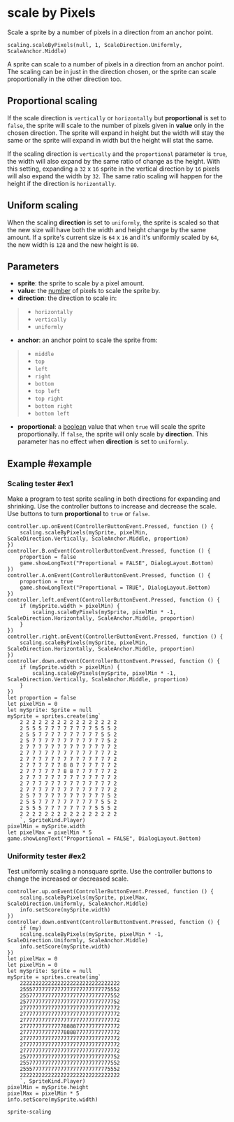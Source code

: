 # scale by Pixels

Scale a sprite by a number of pixels in a direction from an anchor point.

```sig
scaling.scaleByPixels(null, 1, ScaleDirection.Uniformly, ScaleAnchor.Middle)
```

A sprite can scale to a number of pixels in a direction from an anchor point. The scaling can be in just in the direction chosen, or the sprite can scale proportionally in the other direction too. 

## Proportional scaling

If the scale direction is `vertically` or `horizontally` but **proportional** is set to `false`, the sprite will scale to the number of pixels given in **value** only in the chosen direction. The sprite will expand in height but the width will stay the same or the sprite will expand in width but the height will stat the same.

If the scaling direction is `vertically` and the `proportional` parameter is `true`, the width will also expand by the same ratio of change as the height. With this setting, expanding a `32` x `16` sprite in the vertical direction by `16` pixels will also expand the width by `32`. The same ratio scaling will happen for the height if the direction is `horizontally`.

## Uniform scaling

When the scaling **direction** is set to `uniformly`, the sprite is scaled so that the new size will have both the width and height change by the same amount. If a sprite's current size is `64` x `16` and it's uniformly scaled by `64`, the new width is `128` and the new height is `80`.

## Parameters

* **sprite**: the sprite to scale by a pixel amount.
* **value**: the [number](/types/number) of pixels to scale the sprite by.
* **direction**: the direction to scale in:
>* `horizontally`
>* `vertically`
>* `uniformly`
* **anchor**: an anchor point to scale the sprite from:
>* `middle`
>* `top`
>* `left`
>* `right`
>* `bottom`
>* `top left`
>* `top right`
>* `bottom right`
>* `bottom left`
* **proportional**: a [boolean](/types/boolean) value that when `true` will scale the sprite proportionally. If `false`, the sprite will only scale by **direction**. This parameter has no effect when **direction** is set to `uniformly`.

## Example #example

### Scaling tester #ex1

Make a program to test sprite scaling in both directions for expanding and shrinking. Use the controller buttons to increase and decrease the scale. Use buttons to turn **proportional** to `true` or `false`.

```blocks
controller.up.onEvent(ControllerButtonEvent.Pressed, function () {
    scaling.scaleByPixels(mySprite, pixelMin, ScaleDirection.Vertically, ScaleAnchor.Middle, proportion)
})
controller.B.onEvent(ControllerButtonEvent.Pressed, function () {
    proportion = false
    game.showLongText("Proportional = FALSE", DialogLayout.Bottom)
})
controller.A.onEvent(ControllerButtonEvent.Pressed, function () {
    proportion = true
    game.showLongText("Proportional = TRUE", DialogLayout.Bottom)
})
controller.left.onEvent(ControllerButtonEvent.Pressed, function () {
    if (mySprite.width > pixelMin) {
        scaling.scaleByPixels(mySprite, pixelMin * -1, ScaleDirection.Horizontally, ScaleAnchor.Middle, proportion)
    }
})
controller.right.onEvent(ControllerButtonEvent.Pressed, function () {
    scaling.scaleByPixels(mySprite, pixelMin, ScaleDirection.Horizontally, ScaleAnchor.Middle, proportion)
})
controller.down.onEvent(ControllerButtonEvent.Pressed, function () {
    if (mySprite.width > pixelMin) {
        scaling.scaleByPixels(mySprite, pixelMin * -1, ScaleDirection.Vertically, ScaleAnchor.Middle, proportion)
    }
})
let proportion = false
let pixelMin = 0
let mySprite: Sprite = null
mySprite = sprites.create(img`
    2 2 2 2 2 2 2 2 2 2 2 2 2 2 2 2 
    2 5 5 5 7 7 7 7 7 7 7 7 5 5 5 2 
    2 5 5 7 7 7 7 7 7 7 7 7 7 5 5 2 
    2 5 7 7 7 7 7 7 7 7 7 7 7 7 5 2 
    2 7 7 7 7 7 7 7 7 7 7 7 7 7 7 2 
    2 7 7 7 7 7 7 7 7 7 7 7 7 7 7 2 
    2 7 7 7 7 7 7 7 7 7 7 7 7 7 7 2 
    2 7 7 7 7 7 7 8 8 7 7 7 7 7 7 2 
    2 7 7 7 7 7 7 8 8 7 7 7 7 7 7 2 
    2 7 7 7 7 7 7 7 7 7 7 7 7 7 7 2 
    2 7 7 7 7 7 7 7 7 7 7 7 7 7 7 2 
    2 7 7 7 7 7 7 7 7 7 7 7 7 7 7 2 
    2 5 7 7 7 7 7 7 7 7 7 7 7 7 5 2 
    2 5 5 7 7 7 7 7 7 7 7 7 7 5 5 2 
    2 5 5 5 7 7 7 7 7 7 7 7 5 5 5 2 
    2 2 2 2 2 2 2 2 2 2 2 2 2 2 2 2 
    `, SpriteKind.Player)
pixelMin = mySprite.width
let pixelMax = pixelMin * 5
game.showLongText("Proportional = FALSE", DialogLayout.Bottom)
```

### Uniformity tester #ex2

Test uniformly scaling a nonsquare sprite. Use the controller buttons to change the increased or decreased scale.

```blocks
controller.up.onEvent(ControllerButtonEvent.Pressed, function () {
    scaling.scaleByPixels(mySprite, pixelMax, ScaleDirection.Uniformly, ScaleAnchor.Middle)
    info.setScore(mySprite.width)
})
controller.down.onEvent(ControllerButtonEvent.Pressed, function () {
    if (my)
    scaling.scaleByPixels(mySprite, pixelMin * -1, ScaleDirection.Uniformly, ScaleAnchor.Middle)
    info.setScore(mySprite.width)
})
let pixelMax = 0
let pixelMin = 0
let mySprite: Sprite = null
mySprite = sprites.create(img`
    22222222222222222222222222222222
    25557777777777777777777777775552
    25577777777777777777777777777552
    25777777777777777777777777777752
    27777777777777777777777777777772
    27777777777777777777777777777772
    27777777777777777777777777777772
    27777777777777888877777777777772
    27777777777777888877777777777772
    27777777777777777777777777777772
    27777777777777777777777777777772
    27777777777777777777777777777772
    25777777777777777777777777777752
    25577777777777777777777777777552
    25557777777777777777777777775552
    22222222222222222222222222222222
    `, SpriteKind.Player)
pixelMin = mySprite.height
pixelMax = pixelMin * 5
info.setScore(mySprite.width)
```

```package
sprite-scaling
```
